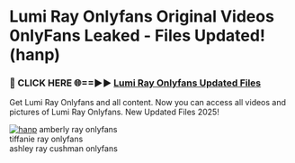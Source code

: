 # Lumi Ray Onlyfans Original Videos 0nlyFans Leaked - Files Updated! (hanp)

<h3>🔴 CLICK HERE 🌐==►► <a href="https://hetstrat.blog/NMqPAm" rel="nofollow">Lumi Ray Onlyfans Updated Files</a></h3>

Get Lumi Ray Onlyfans and all content. Now you can access all videos and pictures of Lumi Ray Onlyfans. New Updated Files 2025!

[![hanp](https://i.imgur.com/K7sEzmb.gif)](https://hetstrat.blog/NMqPAm)
amberly ray onlyfans<br>
tiffanie ray onlyfans<br>
ashley ray cushman onlyfans